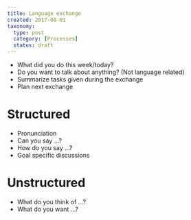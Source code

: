 ```yaml
---
title: Language exchange
created: 2017-08-01
taxonomy:
  type: post
  category: [Processes]
  status: draft
---
```


* What did you do this week/today?
* Do you want to talk about anything? (Not language related)
* Summarize tasks given during the exchange
* Plan next exchange

# Structured
* Pronunciation
* Can you say ...?
* How do you say ...?
* Goal specific discussions

# Unstructured
* What do you think of ...?
* What do you want ...?
